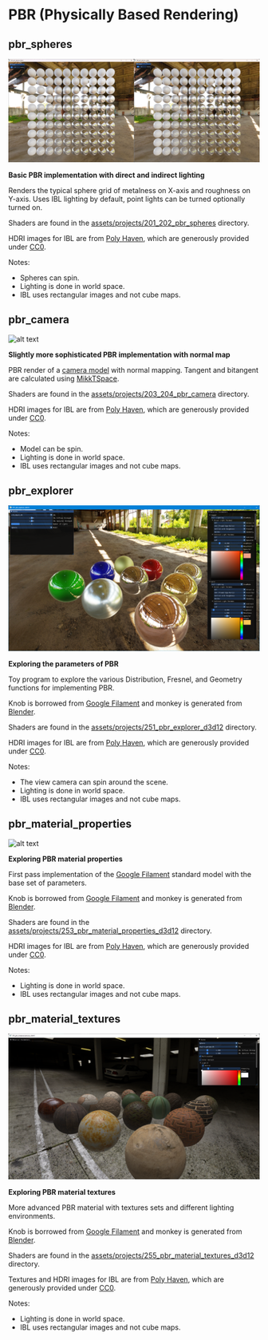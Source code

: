 # PBR (Physically Based Rendering)

## pbr_spheres
![alt text](../../images/screenshots/pbr/pbr_spheres.png?raw=true)

**Basic PBR implementation with direct and indirect lighting**

Renders the typical sphere grid of metalness on X-axis and roughness on Y-axis. 
Uses IBL lighting by default, point lights can be turned optionally turned on.

Shaders are found in the [assets/projects/201_202_pbr_spheres](https://github.com/chaoticbob/GraphicsExperiments/tree/main/assets/projects/201_202_pbr_spheres) directory.

HDRI images for IBL are from [Poly Haven](https://polyhaven.com/hdris), which are generously provided under [CC0](https://polyhaven.com/license).

Notes:
* Spheres can spin.
* Lighting is done in world space.
* IBL uses rectangular images and not cube maps.

## pbr_camera
![alt text](../../images/screenshots/pbr/pbr_camera.png?raw=true)

**Slightly more sophisticated PBR implementation with normal map**

PBR render of a [camera model](https://sketchfab.com/3d-models/dae-bilora-bella-46-camera-game-ready-asset-eeb9d9f0627f4783b5d16a8732f0d1a4)
with normal mapping. Tangent and bitangent are calculated using [MikkTSpace](https://github.com/mmikk/MikkTSpace).

Shaders are found in the [assets/projects/203_204_pbr_camera](https://github.com/chaoticbob/GraphicsExperiments/tree/main/assets/projects/203_204_pbr_camera) directory.

HDRI images for IBL are from [Poly Haven](https://polyhaven.com/hdris), which are generously provided under [CC0](https://polyhaven.com/license).

Notes:
* Model can be spin.
* Lighting is done in world space.
* IBL uses rectangular images and not cube maps.

## pbr_explorer
![alt text](../../images/screenshots/pbr/pbr_explorer.png?raw=true)

**Exploring the parameters of PBR**

Toy program to explore the various Distribution, Fresnel, and Geometry functions for implementing
PBR. 

Knob is borrowed from [Google Filament](https://github.com/google/filament) and monkey is generated from [Blender](https://www.blender.org/).

Shaders are found in the [assets/projects/251_pbr_explorer_d3d12](https://github.com/chaoticbob/GraphicsExperiments/tree/main/assets/projects/251_pbr_explorer_d3d12) directory.

HDRI images for IBL are from [Poly Haven](https://polyhaven.com/hdris), which are generously provided under [CC0](https://polyhaven.com/license).

Notes:
* The view camera can spin around the scene.
* Lighting is done in world space.
* IBL uses rectangular images and not cube maps.

## pbr_material_properties
![alt text](../../images/screenshots/pbr/pbr_material_properties.png?raw=true)

**Exploring PBR material properties**

First pass implementation of the [Google Filament](https://github.com/google/filament) standard model with the base set of parameters.

Knob is borrowed from [Google Filament](https://github.com/google/filament) and monkey is generated from [Blender](https://www.blender.org/).

Shaders are found in the [assets/projects/253_pbr_material_properties_d3d12](https://github.com/chaoticbob/GraphicsExperiments/tree/main/assets/projects/253_pbr_material_properties_d3d12) directory.

HDRI images for IBL are from [Poly Haven](https://polyhaven.com/hdris), which are generously provided under [CC0](https://polyhaven.com/license).

Notes:
* Lighting is done in world space.
* IBL uses rectangular images and not cube maps.

## pbr_material_textures
![alt text](../../images/screenshots/pbr/pbr_material_textures.png?raw=true)

**Exploring PBR material textures**

More advanced PBR material with textures sets and different lighting environments.

Knob is borrowed from [Google Filament](https://github.com/google/filament) and monkey is generated from [Blender](https://www.blender.org/).

Shaders are found in the [assets/projects/255_pbr_material_textures_d3d12](https://github.com/chaoticbob/GraphicsExperiments/tree/main/assets/projects/255_pbr_material_textures_d3d12) directory.

Textures and HDRI images for IBL are from [Poly Haven](https://polyhaven.com/hdris), which are generously provided under [CC0](https://polyhaven.com/license).

Notes:
* Lighting is done in world space.
* IBL uses rectangular images and not cube maps.

